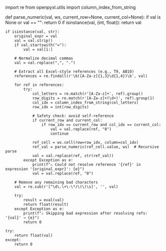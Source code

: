 import re
from openpyxl.utils import column_index_from_string

def parse_numeric(val, ws, current_row=None, current_col=None):
    if val is None or val == "":
        return 0
    if isinstance(val, (int, float)):
        return val

    if isinstance(val, str):
        original_expr = val
        val = val.strip()
        if val.startswith("="):
            val = val[1:]

        # Normalize decimal commas
        val = val.replace(",", ".")

        # Extract all Excel-style references (e.g., T9, AB10)
        references = re.findall(r'\b([A-Za-z]{1,3}\d{1,4})\b', val)

        for ref in references:
            try:
                col_letters = re.match(r'[A-Za-z]+', ref).group()
                row_digits = re.match(r'[A-Za-z]+(\d+)', ref).group(1)
                col_idx = column_index_from_string(col_letters)
                row_idx = int(row_digits)

                # Safety check: avoid self-reference
                if current_row and current_col:
                    if row_idx == current_row and col_idx == current_col:
                        val = val.replace(ref, "0")
                        continue

                ref_cell = ws.cell(row=row_idx, column=col_idx)
                ref_val = parse_numeric(ref_cell.value, ws)  # Recursive parse
                val = val.replace(ref, str(ref_val))
            except Exception as e:
                print(f"⚠️ Could not resolve reference '{ref}' in expression '{original_expr}': {e}")
                val = val.replace(ref, "0")

        # Remove any remaining bad characters
        val = re.sub(r'[^\d\.\+\-\*/\(\)\s]', '', val)

        try:
            result = eval(val)
            return float(result)
        except Exception as e:
            print(f"⚠️ Skipping bad expression after resolving refs: '{val}' → {e}")
            return 0

    try:
        return float(val)
    except:
        return 0
